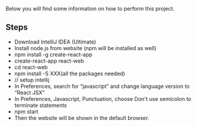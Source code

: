 Below you will find some information on how to perform this project.<br>

## Steps

- Download IntelliJ IDEA (Ultimate)
- Install node.js from website (npm will be installed as well)
- npm install -g create-react-app
- create-react-app react-web
- cd react-web
- npm install -S XXX(all the packages needed)
- // setup intellij
- In Preferences, search for “javascript” and change language version to “React JSX”
- In Preferences, Javascript, Punctuation, choose Don't use  semicolon to terminate statements
- npm start
- Then the website will be shown in the default browser.
